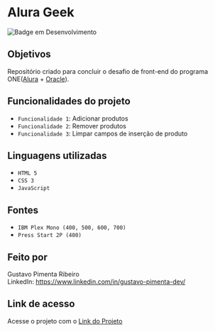 # Alura Geek

![Badge em Desenvolvimento](http://img.shields.io/static/v1?label=STATUS&message=CONCLUÍDO&color=GREEN&style=for-the-badge)

## Objetivos

Repositório criado para concluir o desafio de front-end do programa ONE([Alura](https://www.alura.com.br) + [Oracle](https://www.oracle.com/br/)).

## Funcionalidades do projeto

- `Funcionalidade 1`: Adicionar produtos
- `Funcionalidade 2`: Remover produtos
- `Funcionalidade 3`: Limpar campos de inserção de produto

## Linguagens utilizadas

- `HTML 5`
- `CSS 3`
- `JavaScript`

## Fontes

- `IBM Plex Mono (400, 500, 600, 700)`
- `Press Start 2P (400)`

## Feito por

Gustavo Pimenta Ribeiro
<br/>
LinkedIn: https://www.linkedin.com/in/gustavo-pimenta-dev/

## Link de acesso

Acesse o projeto com o [Link do Projeto](https://gustavopimentaribeiro.github.io/challenge-one-portfolio/)
